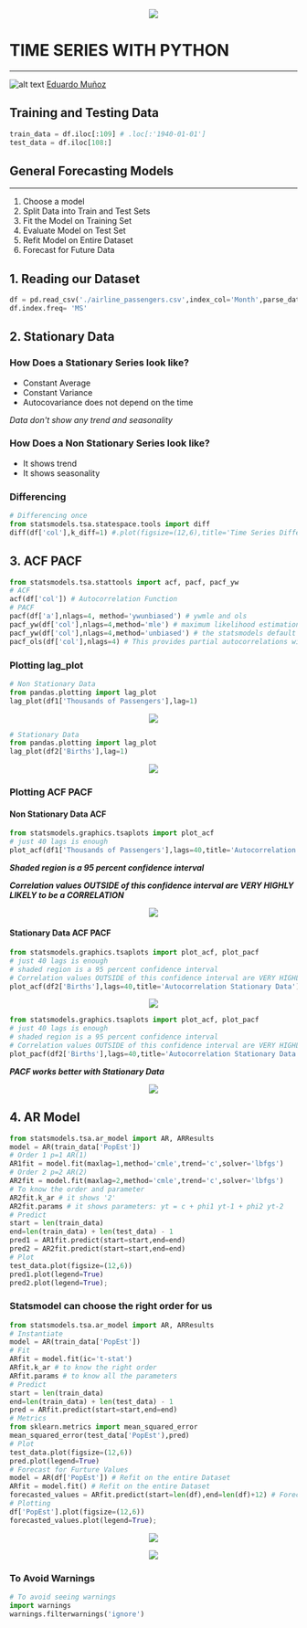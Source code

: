 <p align="center"> 
<img src="https://github.com/emunozlorenzo/MasterDataScience/blob/master/img/image2.png">
</p>

# TIME SERIES WITH PYTHON
___

![alt text](https://github.com/emunozlorenzo/MasterDataScience/blob/master/img/icon2.png "Logo Title Text 1") [Eduardo Muñoz](https://www.linkedin.com/in/eduardo-mu%C3%B1oz-lorenzo-14144a144/)

## Training and Testing Data
```python
train_data = df.iloc[:109] # .loc[:'1940-01-01']
test_data = df.iloc[108:]
```

## General Forecasting Models
___
1. Choose a model
2. Split Data into Train and Test Sets
3. Fit the Model on Training Set
4. Evaluate Model on Test Set
5. Refit Model on Entire Dataset
6. Forecast for Future Data

## 1. Reading our Dataset

```python
df = pd.read_csv('./airline_passengers.csv',index_col='Month',parse_dates=True)
df.index.freq= 'MS'
```
## 2. Stationary Data
### How Does a Stationary Series look like? 

- Constant Average
- Constant Variance
- Autocovariance does not depend on the time

_Data don't show any trend and seasonality_
### How Does a Non Stationary Series look like? 

- It shows trend
- It shows seasonality

### Differencing

```python
# Differencing once
from statsmodels.tsa.statespace.tools import diff
diff(df['col'],k_diff=1) #.plot(figsize=(12,6),title='Time Series Differenced');
```
## 3. ACF PACF 
```python
from statsmodels.tsa.stattools import acf, pacf, pacf_yw
# ACF
acf(df['col']) # Autocorrelation Function
# PACF
pacf(df['a'],nlags=4, method='ywunbiased') # ywmle and ols
pacf_yw(df['col'],nlags=4,method='mle') # maximum likelihood estimation
pacf_yw(df['col'],nlags=4,method='unbiased') # the statsmodels default
pacf_ols(df['col'],nlags=4) # This provides partial autocorrelations with ordinary least squares (OLS) estimates for each lag instead of Yule-Walker
```
### Plotting lag_plot
```python
# Non Stationary Data
from pandas.plotting import lag_plot
lag_plot(df1['Thousands of Passengers'],lag=1)
```
<p align="center"> 
<img src="https://github.com/emunozlorenzo/MyCheatSheets/blob/master/img/lag_plot_NonStationary.png">
</p>

```python
# Stationary Data
from pandas.plotting import lag_plot
lag_plot(df2['Births'],lag=1)
```

<p align="center"> 
<img src="https://github.com/emunozlorenzo/MyCheatSheets/blob/master/img/lag_plot_Stationary.png">
</p>

### Plotting ACF PACF
#### Non Stationary Data ACF

```python
from statsmodels.graphics.tsaplots import plot_acf
# just 40 lags is enough
plot_acf(df1['Thousands of Passengers'],lags=40,title='Autocorrelation Non Stationary Data')
```
___Shaded region is a 95 percent confidence interval___

___Correlation values OUTSIDE of this confidence interval are VERY HIGHLY LIKELY to be a CORRELATION___

<p align="center"> 
<img src="https://github.com/emunozlorenzo/MyCheatSheets/blob/master/img/ACF_NonStationary.png">
</p>

#### Stationary Data ACF PACF

```python
from statsmodels.graphics.tsaplots import plot_acf, plot_pacf
# just 40 lags is enough
# shaded region is a 95 percent confidence interval
# Correlation values OUTSIDE of this confidence interval are VERY HIGHLY LIKELY to be a CORRELATION
plot_acf(df2['Births'],lags=40,title='Autocorrelation Stationary Data')
```

<p align="center"> 
<img src="https://github.com/emunozlorenzo/MyCheatSheets/blob/master/img/ACF_Stationary.png">
</p>

```python
from statsmodels.graphics.tsaplots import plot_acf, plot_pacf
# just 40 lags is enough
# shaded region is a 95 percent confidence interval
# Correlation values OUTSIDE of this confidence interval are VERY HIGHLY LIKELY to be a CORRELATION
plot_pacf(df2['Births'],lags=40,title='Autocorrelation Stationary Data PACF')
```

___PACF works better with Stationary Data___

<p align="center"> 
<img src="https://github.com/emunozlorenzo/MyCheatSheets/blob/master/img/PACF_Stationary.png">
</p>

## 4. AR Model
```python
from statsmodels.tsa.ar_model import AR, ARResults
model = AR(train_data['PopEst'])
# Order 1 p=1 AR(1)
AR1fit = model.fit(maxlag=1,method='cmle',trend='c',solver='lbfgs')
# Order 2 p=2 AR(2)
AR2fit = model.fit(maxlag=2,method='cmle',trend='c',solver='lbfgs')
# To know the order and parameter
AR2fit.k_ar # it shows '2'
AR2fit.params # it shows parameters: yt = c + phi1 yt-1 + phi2 yt-2
# Predict
start = len(train_data)
end=len(train_data) + len(test_data) - 1
pred1 = AR1fit.predict(start=start,end=end)
pred2 = AR2fit.predict(start=start,end=end)
# Plot
test_data.plot(figsize=(12,6))
pred1.plot(legend=True)
pred2.plot(legend=True);
```
### Statsmodel can choose the right order for us

```python
from statsmodels.tsa.ar_model import AR, ARResults
# Instantiate
model = AR(train_data['PopEst'])
# Fit
ARfit = model.fit(ic='t-stat')
ARfit.k_ar # to know the right order
ARfit.params # to know all the parameters
# Predict
start = len(train_data)
end=len(train_data) + len(test_data) - 1
pred = ARfit.predict(start=start,end=end)
# Metrics
from sklearn.metrics import mean_squared_error
mean_squared_error(test_data['PopEst'),pred)
# Plot
test_data.plot(figsize=(12,6))
pred.plot(legend=True)
# Forecast for Furture Values
model = AR(df['PopEst']) # Refit on the entire Dataset
ARfit = model.fit() # Refit on the entire Dataset
forecasted_values = ARfit.predict(start=len(df),end=len(df)+12) # Forecasting 1 year = 12 months
# Plotting
df['PopEst'].plot(figsize=(12,6))
forecasted_values.plot(legend=True);
```

<p align="center"> 
<img src="https://github.com/emunozlorenzo/MyCheatSheets/blob/master/img/AR.png">
</p>

<p align="center"> 
<img src="https://github.com/emunozlorenzo/MyCheatSheets/blob/master/img/AR_Forecast.png">
</p>




### To Avoid Warnings

```python
# To avoid seeing warnings
import warnings
warnings.filterwarnings('ignore')
```

